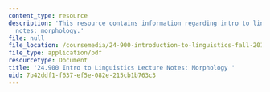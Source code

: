 ```yaml
---
content_type: resource
description: 'This resource contains information regarding intro to linguistics lecture
  notes: morphology.'
file: null
file_location: /coursemedia/24-900-introduction-to-linguistics-fall-2012/7b42ddf1f637ef5e082e215cb1b763c3_MIT24_900F12_Morphology.pdf
file_type: application/pdf
resourcetype: Document
title: '24.900 Intro to Linguistics Lecture Notes: Morphology '
uid: 7b42ddf1-f637-ef5e-082e-215cb1b763c3
---
```

